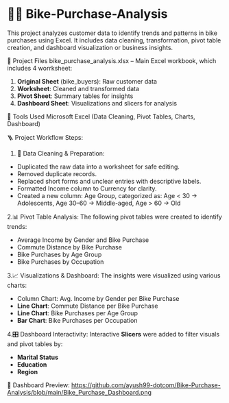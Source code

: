 # 🚴‍♂️ Bike-Purchase-Analysis
This project analyzes customer data to identify trends and patterns in bike purchases using Excel. It includes data cleaning, transformation, pivot table creation, and dashboard visualization or business insights.


📁 Project Files
bike_purchase_analysis.xlsx – Main Excel workbook, which includes 4 worrksheet:
1. **Original Sheet** (bike_buyers): Raw customer data
2. **Worksheet**: Cleaned and transformed data
3. **Pivot Sheet**: Summary tables for insights
4. **Dashboard Sheet**: Visualizations and slicers for analysis

🧰 Tools Used
Microsoft Excel (Data Cleaning, Pivot Tables, Charts, Dashboard)


🪜 Project Workflow Steps:

1. 🧹 Data Cleaning & Preparation:
<ul>
  <li>Duplicated the raw data into a worksheet for safe editing.
  <li>Removed duplicate records.
  <li>Replaced short forms and unclear entries with descriptive labels.
  <li>Formatted Income column to Currency for clarity.
  <li>Created a new column: Age Group, categorized as:
   Age < 30 → Adolescents, 
   Age 30–60 → Middle-aged, 
   Age > 60 → Old
   </ul>

2.📊 Pivot Table Analysis:
  The following pivot tables were created to identify trends:
  <ul>
  <li>Average Income by Gender and Bike Purchase</li>
  <li>Commute Distance by Bike Purchase</li>
  <li>Bike Purchases by Age Group</li>
  <li>Bike Purchases by Occupation</li>
  </ul>

3.📈 Visualizations & Dashboard:
  The insights were visualized using various charts:
  <ul>
  <li>Column Chart</b>: Avg. Income by Gender per Bike Purchase</li>
  <li><b>Line Chart</b>: Commute Distance per Bike Purchase</li>
  <li><b>Line Chart</b>: Bike Purchases per Age Group</li>
  <li><b>Bar Chart</b>: Bike Purchases per Occupation</li>
  </ul>

4.🎛️ Dashboard Interactivity:
  Interactive **Slicers** were added to filter visuals and pivot tables by:
  <ul>
  <li><b>Marital Status</b></li>
  <li><b>Education</b></li>
  <li><b>Region</b></li>
  </ul>

📸 Dashboard Preview:
https://github.com/ayush99-dotcom/Bike-Purchase-Analysis/blob/main/Bike_Purchase_Dashboard.png



   
